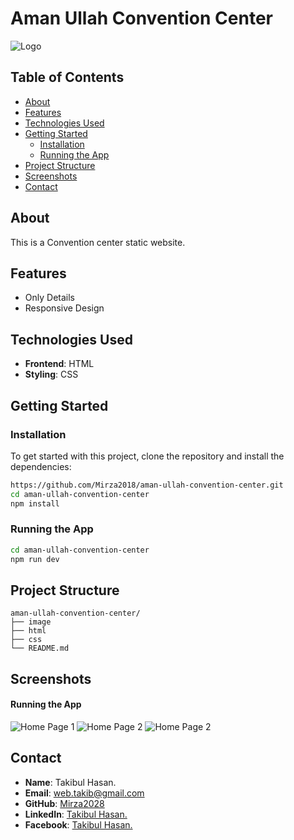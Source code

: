 # **Aman Ullah Convention Center**

![Logo](https://i.ibb.co/RHPqRwD/Screenshot-2024-08-22-003723.png) 


## **Table of Contents**

- [About](#about)
- [Features](#features)
- [Technologies Used](#technologies-used)
- [Getting Started](#getting-started)
  - [Installation](#installation)
  - [Running the App](#running-the-app)
- [Project Structure](#project-structure)
- [Screenshots](#screenshots)
- [Contact](#contact)

## **About**

This is a Convention center static website.

## **Features**

- Only Details
- Responsive Design


## **Technologies Used**

- **Frontend**: HTML
- **Styling**: CSS 


## **Getting Started**

### **Installation**

To get started with this project, clone the repository and install the dependencies:

```bash
https://github.com/Mirza2018/aman-ullah-convention-center.git
cd aman-ullah-convention-center
npm install
```

### **Running the App**
```bash
cd aman-ullah-convention-center
npm run dev
```

## **Project Structure**

```plaintext
aman-ullah-convention-center/
├── image
├── html
├── css            
└── README.md
```


## **Screenshots**

#### **Running the App**
![Home Page 1](https://i.ibb.co/RHPqRwD/Screenshot-2024-08-22-003723.png) 
![Home Page 2](https://i.ibb.co/tsQNgKx/Screenshot-2024-08-22-003749.png) 
![Home Page 2](https://i.ibb.co/4pYdQ5p/Screenshot-2024-08-22-003804.png) 


## **Contact**





- **Name**: Takibul Hasan.
- **Email**: [web.takib@gmail.com](https://mail.google.com/mail/u/0/?fs=1&to=web.takib@gmail.com&tf=cm)
- **GitHub**: [Mirza2028](https://github.com/Mirza2018)
- **LinkedIn**: [Takibul Hasan.](https://www.linkedin.com/in/takibul-hasan-619389242/)
- **Facebook**: [Takibul Hasan.](https://www.facebook.com/takibul.hassan.56)
